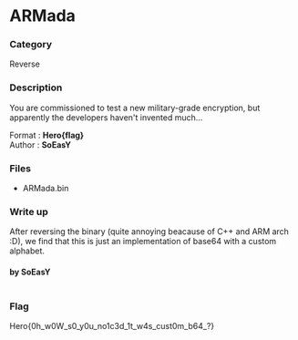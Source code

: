 # ARMada

### Category

Reverse

### Description

You are commissioned to test a new military-grade encryption, but apparently the developers haven't invented much...

Format : **Hero{flag}**<br>
Author : **SoEasY**

### Files

- ARMada.bin

### Write up

After reversing the binary (quite annoying beacause of C++ and ARM arch :D), we find that this is just an implementation of base64 with a custom alphabet.

#### by SoEasY

```python

```

### Flag

Hero{0h_w0W_s0_y0u_no1c3d_1t_w4s_cust0m_b64_?}